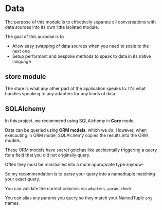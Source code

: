 # Data
The purpose of this module is to effectively separate all conversations with
data sources into its own little isolated module.

The goal of this purpose is to
* Allow easy swapping of data sources when you need to scale to the next one
* Setup performant and bespoke methods to speak to data in its native language

## store module
The store is what any other part of the application speaks to. It's what handles
speaking to any adapters for any kinds of data.

## SQLAlchemy

In this project, we recommend using SQLAlchemy in **Core** mode.

Data can be queried using **ORM models**, which we do. However, when execuuting
in ORM mode, SQLAlchemy copies the results into the ORM models.

These ORM models have secret gotchas like accidentally triggering a query for a
field that you did not originally query.

Often they must be marshalled into a more appropriate type anyhow-

So my recommendation is to parse your query into a namedtuple matching your
exact query.

You can validate the correct columns via `adapters.param_check`

You can alias any params you query so they match your NamedTuple arg names.